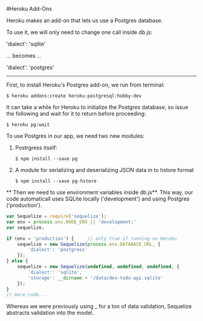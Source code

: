 #Heroku Add-Ons

Heroku makes an add-on that lets us use a Postgres database.

To use it, we will only need to change one call inside db.js:

'dialect': 'sqlite'

... becomes ...

'dialect': 'postgres'

---
First, to install Heroku's Postgres add-on, we run from terminal:

`$ heroku addons:create heroku-postgresql:hobby-dev`


It can take a while for Heroku to initialize the Postgres database, so issue the following and wait for it to return before proceeding:

`$ heroku pg:wait`

To use Postgres in our app, we need two new modules:

1. Postrgress itself:

    `$ npm install --save pg`

2. A module for serializing and deserializing JSON data in to hstore format

    `$ npm install --save pg-hstore`

** Then we need to use environment variables inside db.js**.  This way, our code automaticall uses SQLite locally ('development') and using Postgres ('production').

```js
var Sequelize = require('sequelize');
var env = process.env.NODE_ENV || 'development;'
var sequelize;

if (env = 'production') {     // only true if running on Heroku
    sequelize = new Sequelize(process.env.DATABASE_URL, {
        'dialect': 'postgress'
    });
} else {
    sequelize = new Sequelize(undefined, undefined, undefined, {
        'dialect': 'sqlite',
        'storage': __dirname + '/data/dev-todo-api.sqlite'
    });
}
// more code...
```

Whereas we were previously using _ for a ton of data validation, Sequelize abstracts validation into the model.